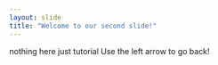 ```yaml
---
layout: slide
title: "Welcome to our second slide!"
---
```

nothing here just tutorial
Use the left arrow to go back!
